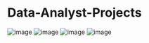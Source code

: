 # Data-Analyst-Projects
![image](https://github.com/user-attachments/assets/a20f9365-083e-4576-9b94-49a2037b08c0)
![image](https://github.com/user-attachments/assets/c604d4bf-b595-46f7-8454-88b4df97428d)
![image](https://github.com/user-attachments/assets/3151c635-53f5-4c31-992b-11b07c620c21)
![image](https://github.com/user-attachments/assets/b2c1e8e8-c6db-48b4-b52b-87324a947539)

